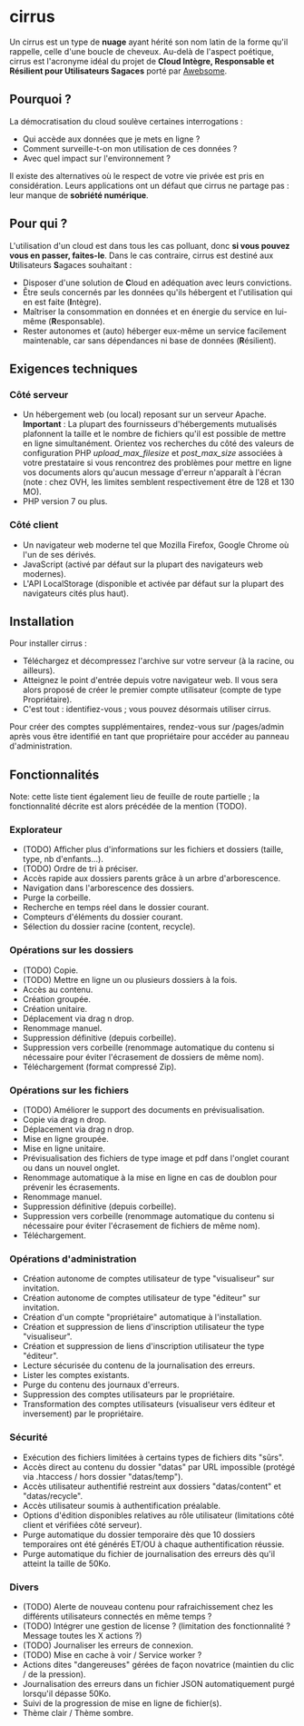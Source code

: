 # cirrus

Un cirrus est un type de **nuage** ayant hérité son nom latin de la forme qu'il rappelle, celle d'une boucle de cheveux. Au-delà de l'aspect poétique, cirrus est l'acronyme idéal du projet de **Cloud Intègre, Responsable et Résilient pour Utilisateurs Sagaces** porté par [Awebsome](https://awebsome.fr).

## Pourquoi ?

La démocratisation du cloud soulève certaines interrogations :

* Qui accède aux données que je mets en ligne ?
* Comment surveille-t-on mon utilisation de ces données ?
* Avec quel impact sur l'environnement ?

Il existe des alternatives où le respect de votre vie privée est pris en considération. Leurs applications ont un défaut que cirrus ne partage pas : leur manque de **sobriété numérique**.

## Pour qui ?

L'utilisation d'un cloud est dans tous les cas polluant, donc **si vous pouvez vous en passer, faites-le**. Dans le cas contraire, cirrus est destiné aux **U**tilisateurs **S**agaces souhaitant :
* Disposer d'une solution de **C**loud en adéquation avec leurs convictions. 
* Être seuls concernés par les données qu'ils hébergent et l'utilisation qui en est faite (**I**ntègre).
* Maîtriser la consommation en données et en énergie du service en lui-même (**R**esponsable).
* Rester autonomes et (auto) héberger eux-même un service facilement maintenable, car sans dépendances ni base de données (**R**ésilient).

## Exigences techniques

### Côté serveur

* Un hébergement web (ou local) reposant sur un serveur Apache. **Important** : La plupart des fournisseurs d'hébergements mutualisés plafonnent la taille et le nombre de fichiers qu'il est possible de mettre en ligne simultanément. Orientez vos recherches du côté des valeurs de configuration PHP *upload_max_filesize* et *post_max_size* associées à votre prestataire si vous rencontrez des problèmes pour mettre en ligne vos documents alors qu'aucun message d'erreur n'apparaît à l'écran (note : chez OVH, les limites semblent respectivement être de 128 et 130 MO).
* PHP version 7 ou plus.

### Côté client

* Un navigateur web moderne tel que Mozilla Firefox, Google Chrome où l'un de ses dérivés.
* JavaScript (activé par défaut sur la plupart des navigateurs web modernes).
* L'API LocalStorage (disponible et activée par défaut sur la plupart des navigateurs cités plus haut).

## Installation

Pour installer cirrus :
* Téléchargez et décompressez l'archive sur votre serveur (à la racine, ou ailleurs).
* Atteignez le point d'entrée depuis votre navigateur web. Il vous sera alors proposé de créer le premier compte utilisateur (compte de type Propriétaire).
* C'est tout : identifiez-vous ; vous pouvez désormais utiliser cirrus.

Pour créer des comptes supplémentaires, rendez-vous sur /pages/admin après vous être identifié en tant que propriétaire pour accéder au panneau d'administration. 

## Fonctionnalités

Note: cette liste tient également lieu de feuille de route partielle ; la fonctionnalité décrite est alors précédée de la mention (TODO).

### Explorateur

* (TODO) Afficher plus d'informations sur les fichiers et dossiers (taille, type, nb d'enfants...).
* (TODO) Ordre de tri à préciser.
* Accès rapide aux dossiers parents grâce à un arbre d'arborescence.
* Navigation dans l'arborescence des dossiers.
* Purge la corbeille.
* Recherche en temps réel dans le dossier courant.
* Compteurs d'éléments du dossier courant.
* Sélection du dossier racine (content, recycle).

### Opérations sur les dossiers

* (TODO) Copie.
* (TODO) Mettre en ligne un ou plusieurs dossiers à la fois.
* Accès au contenu.
* Création groupée.
* Création unitaire.
* Déplacement via drag n drop.
* Renommage manuel.
* Suppression définitive (depuis corbeille).
* Suppression vers corbeille (renommage automatique du contenu si nécessaire pour éviter l'écrasement de dossiers de même nom).
* Téléchargement (format compressé Zip).

### Opérations sur les fichiers

* (TODO) Améliorer le support des documents en prévisualisation.
* Copie via drag n drop.
* Déplacement via drag n drop.
* Mise en ligne groupée.
* Mise en ligne unitaire.
* Prévisualisation des fichiers de type image et pdf dans l'onglet courant ou dans un nouvel onglet.
* Renommage automatique à la mise en ligne en cas de doublon pour prévenir les écrasements.
* Renommage manuel.
* Suppression définitive (depuis corbeille).
* Suppression vers corbeille (renommage automatique du contenu si nécessaire pour éviter l'écrasement de fichiers de même nom).
* Téléchargement.

### Opérations d'administration

* Création autonome de comptes utilisateur de type "visualiseur" sur invitation.
* Création autonome de comptes utilisateur de type "éditeur" sur invitation.
* Création d'un compte "propriétaire" automatique à l'installation. 
* Création et suppression de liens d'inscription utilisateur the type "visualiseur".
* Création et suppression de liens d'inscription utilisateur the type "éditeur".
* Lecture sécurisée du contenu de la journalisation des erreurs.
* Lister les comptes existants.
* Purge du contenu des journaux d'erreurs.
* Suppression des comptes utilisateurs par le propriétaire.
* Transformation des comptes utilisateurs (visualiseur vers éditeur et inversement) par le propriétaire.

### Sécurité

* Exécution des fichiers limitées à certains types de fichiers dits "sûrs".
* Accès direct au contenu du dossier "datas" par URL impossible (protégé via .htaccess / hors dossier "datas/temp").
* Accès utilisateur authentifié restreint aux dossiers "datas/content" et "datas/recycle". 
* Accès utilisateur soumis à authentification préalable.
* Options d'édition disponibles relatives au rôle utilisateur (limitations côté client et vérifiées côté serveur). 
* Purge automatique du dossier temporaire dès que 10 dossiers temporaires ont été générés ET/OU à chaque authentification réussie.
* Purge automatique du fichier de journalisation des erreurs dès qu'il atteint la taille de 50Ko.

### Divers

* (TODO) Alerte de nouveau contenu pour rafraichissement chez les différents utilisateurs connectés en même temps ?
* (TODO) Intégrer une gestion de license ? (limitation des fonctionnalité ? Message toutes les X actions ?)
* (TODO) Journaliser les erreurs de connexion.
* (TODO) Mise en cache à voir / Service worker ?
* Actions dites "dangereuses" gérées de façon novatrice (maintien du clic / de la pression).
* Journalisation des erreurs dans un fichier JSON automatiquement purgé lorsqu'il dépasse 50Ko.
* Suivi de la progression de mise en ligne de fichier(s).
* Thème clair / Thème sombre.